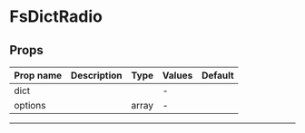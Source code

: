 # FsDictRadio

## Props

| Prop name | Description | Type  | Values | Default |
| --------- | ----------- | ----- | ------ | ------- |
| dict      |             |       | -      |         |
| options   |             | array | -      |         |

---
